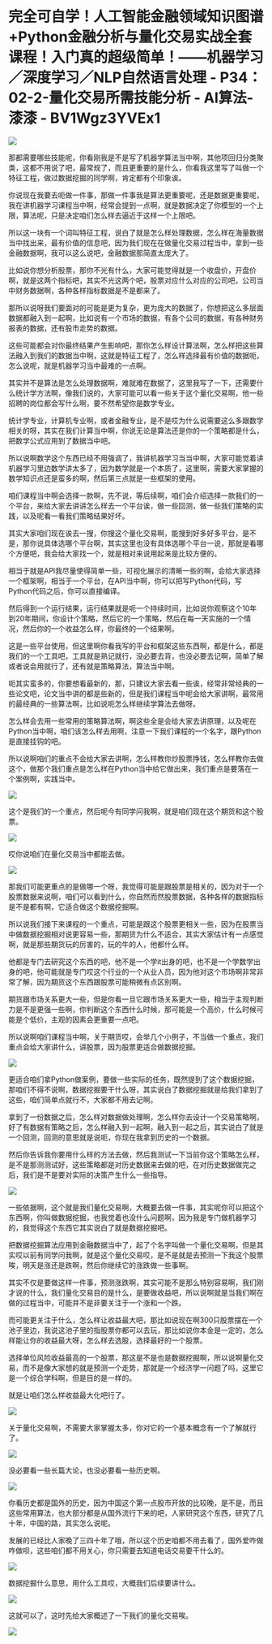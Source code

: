 # 完全可自学！人工智能金融领域知识图谱+Python金融分析与量化交易实战全套课程！入门真的超级简单！——机器学习／深度学习／NLP自然语言处理 - P34：02-2-量化交易所需技能分析 - AI算法-漆漆 - BV1Wgz3YVEx1

![](img/d3d6326ed87f88531e8131476083bf1d_0.png)

那都需要哪些技能呢，你看刚我是不是写了机器学算法当中啊，其他项回归分类聚类，这都不用说了吧，最常规了，而且更重要的是什么，你看我这里写了叫做一个特征工程，做过数据挖掘的同学啊，肯定都有个印象诶。

你说现在我要去呃做一件事，那做一件事我是算法更重要呢，还是数据更重要呢，我在讲机器学习课程当中啊，经常会提到一点啊，就是数据决定了你模型的一个上限，算法呢，只是决定咱们怎么样去逼近于这样一个上限吧。

所以这一块有一个词叫特征工程，说白了就是怎么样处理数据，怎么样在海量数据当中找出来，最有价值的信息吧，因为我们现在在做量化交易过程当中，拿到一些金融数据啊，我可以这么说吧，金融数据那简直太庞大了。

比如说你想分析股票，那你不光有什么，大家可能觉得就是一个收盘价，开盘价啊，就是这两个指标吧，其实不光这两个吧，股票对应什么对应的公司吧，公司当中财务数据啊，各种各样指标数据是不是都来了。

那所以说呀我们要面对的可能是更为复杂，更为庞大的数据了，你想把这么多层面数据都融入到一起啊，比如说有一个市场的数据，有各个公司的数据，有各种财务报表的数据，还有股市走势的数据。

这些可能都会对你最终结果产生影响吧，那你怎么样设计算法啊，怎么样把这些算法融入到我们的数据当中啊，这就是特征工程了，怎么样选择最有价值的数据呃，怎么说呢，就是机器学习当中最难的一点啊。

其实并不是算法是怎么处理数据啊，难就难在数据了，这里我写了一下，还需要什么统计学方法啊，像我们说的，大家可能可以看一些关于这个量化交易啊，他一些招聘的岗位都会写什么啊，要不然希望你是数学专业。

统计学专业，计算机专业啊，或者金融专业，是不是哎为什么说需要这么多跟数学相关的呀，其实在我们计算当中啊，你说无论是算法还是你的一个策略都是什么，把数学公式应用到了数据当中吧。

所以说啊数学这个东西已经不用强调了，我讲机器学习当当中啊，大家可能觉着讲机器学习里边数学讲太多了，因为数学就是一个本质了，这里啊，需要大家掌握的数学知识点还是蛮多的啊，然后第三点就是一些框架的使用。

咱们课程当中啊会选择一款啊，先不说，等后续啊，咱们会介绍选择一款我们的一个平台，来给大家去讲讲怎么样去一个平台诶，做一些回测，做一些我们策略的实践，以及呢看一看我们策略结果好坏。

其实大家咱们现在诶去一搜，你搜这个量化交易啊，能搜到好多好多平台，是不是，那你说具体选哪个平台啊，其实这里也没有具体选哪个平台一说，那就是看哪个方便吧，我会给大家找一个，就是相对来说用起来是比较方便的。

相当于就是API我尽量使得简单一些，可视化展示的清晰一些的啊，会给大家选择一个框架啊，相当于一个平台，在API当中啊，你可以把写Python代码，写Python代码之后，你可以直接编译。

然后得到一个运行结果，运行结果就是呃一个持续时间，比如说你观察这个10年到20年期间，你设计个策略，然后它的一个策略，然后在每一天实施的一个情况，然后你的一个收益怎么样，你最终的一个结果啊。

这是一些平台使用，但这里啊你看我写的平台和框架这些东西啊，都是什么，都是我们的一个工具吧，工具就是熟记就行，没必要去背，也没必要去记啊，简单了解或者说会用就行了，还有就是策略算法，算法当中啊。

呃其实蛮多的，你要想看最新的，那，只建议大家去看一些诶，经常非常经典的一些论文吧，论文当中讲的都是些新的，但是我们课程当中呢会给大家讲啊，最常用的最经典的一些算法啊，比如说呃怎么样继续学算法去做呀。

怎么样会去用一些常用的策略算法啊，啊这些全是会给大家去讲原理，以及呢在Python当中啊，咱们该怎么样去用啊，注意一下我们课程的一个名字，跟Python是直接挂钩的吧。

所以说啊咱们的重点不会给大家去讲啊，怎么样教你炒股票挣钱，怎么样教你去做这个，做那个我们重点是怎么样在Python当中给它做出来，我们重点是要落在一个案例啊，实践当中。



![](img/d3d6326ed87f88531e8131476083bf1d_2.png)

这个是我们的一个重点，然后呢今有同学问我啊，就是咱们现在这个期货和这个股票。

![](img/d3d6326ed87f88531e8131476083bf1d_4.png)

哎你说咱们在量化交易当中都能去做。

![](img/d3d6326ed87f88531e8131476083bf1d_6.png)

那我们可能更重点的是做哪一个呀，我觉得可能是跟股票是相关的，因为对于一个股票数据来说啊，咱们可以看到什么，你自然而然股票数据，各种各样的数据指标是不是都有啊，它适合做这个数据挖掘啊。

所以说我们接下来课程的一个重点，可能是跟这个股票更相关一些，因为在股票当中做数据挖掘相对说更容易一些，那期货为什么不适合，其实大家估计有一点感觉啊，就是那些期货玩的厉害的，玩的牛的人，他都什么样。

他都是专门去研究这个东西的吧，他不是一个学it出身的吧，也不是一个学数学出身的吧，他可能就是专门哎这个行业的一个从业人员，因为他对这个市场啊非常非常了解，因为期货这个东西跟股票可能稍微有点区别啊。

期货跟市场关系更大一些，但是你看一旦它跟市场关系更大一些，相当于主观判断力是不是更强一些啊，你判断这个东西什么时候，那可能是一个高价，什么时候可能是个低价，主观的因素会更重要一点吧。

所以说啊咱们课程当中啊，关于期货哎，会举几个小例子，不当做一个重点，我们重点会给大家讲什么，讲股票，因为股票更适合做数据挖掘。



![](img/d3d6326ed87f88531e8131476083bf1d_8.png)

更适合咱们拿Python做案例，要做一些实际的任务，既然提到了这个数据挖掘，那咱们不得不说啊，数据挖掘要干什么呀，其实说白了数据挖掘就是给我们拿到了这些，咱们简单点就行不，大家都不用去记啊。

拿到了一份数据之后，怎么样对数据做处理啊，怎么样你去设计一个交易策略啊，好了有数据有策略之后，怎么样融入到一起啊，融入到一起之后，其实说白了就是一个回测，回测的意思就是说呃，你现在我拿到历史的一个数据。

然后你告诉我你要用什么样的方法去做，然后我测试一下当前你这个策略怎么样，是不是那测测试好，这些策略都是对历史数据来去做的吧，在对历史数据做完之后，我们是不是要对实际的决策产生什么一些指导。



![](img/d3d6326ed87f88531e8131476083bf1d_10.png)

一些依据啊，这个就是我们量化交易啊，大概要去做一件事，其实呢你可以把这个东西啊，你叫做数据挖掘，也我觉着也没什么问题啊，因为我是专门做机器学习的，我觉得这个东西它其实说白了就是数据挖掘吧。

把数据挖掘算法应用到金融数据当中了，起了个名字叫做一个量化交易啊，但是其实哎以前有同学问我啊，就是这个量化交易哎，是不是就是去预测一下我这个股票唉，明天是涨还是跌啊，然后你继续它的涨跌做一些事啊。

其实不仅是要做这样一件事，预测涨跌啊，其实可能不是那么特别容易啊，我们刚才说的什么，我们量化交易目的是什么，是要做收益吧，所以说啊就是当我们啊在做的过程当中，可能并不是非要关注于一个涨和一个跌。

而可能更关注于什么，怎么样让收益最大吧，那比如说现在啊300只股票摆在一个池子里边，我说这池子里的指股票你都可以去玩，那比如说你本金是一定的，怎么样能让你的收益最大呀，怎么样去选股，选择最好的一个股票。

选择单位风险收益最高的一个股票，那这是不是也是数据挖掘啊，所以说啊量化交易，而不是像大家想的就是预测一个走势，那就是一个经济学一问题了吗，这里它是一个综合学科啊，但是目的是一样的。

就是让咱们怎么样收益最大化吧行了。

![](img/d3d6326ed87f88531e8131476083bf1d_12.png)

关于量化交易啊，不需要大家掌握太多，你对它的一个基本概念有一个了解就行了。

![](img/d3d6326ed87f88531e8131476083bf1d_14.png)

没必要看一些长篇大论，也没必要看一些历史啊。

![](img/d3d6326ed87f88531e8131476083bf1d_16.png)

你看历史都是国外的历史，因为中国这个第一点股市开放的比较晚，是不是，而且这些常用算法，也大部分都是从国外流行下来的吧，人家研究这个东西，研究了几十年，中国的路，其实怎么说呢。

发展的已经比人家晚了三四十年了哦，所以这个历史咱都不用去看了，国外爱咋做咋做呗，这些咱们都不用关心，你只需要去知道电话交易要干什么的。



![](img/d3d6326ed87f88531e8131476083bf1d_18.png)

数据挖掘什么意思，用什么工具哎，大概我们后续要讲什么。

![](img/d3d6326ed87f88531e8131476083bf1d_20.png)

这就可以了，这时先给大家概述了一下我们的量化交易唉。

![](img/d3d6326ed87f88531e8131476083bf1d_22.png)